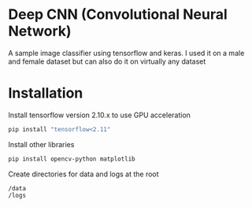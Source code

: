 # Deep CNN (Convolutional Neural Network)
A sample image classifier using tensorflow and keras. I used it on a male and female dataset but can also do it on virtually any dataset

# Installation
Install tensorflow version 2.10.x to use GPU acceleration
```sh
pip install "tensorflow<2.11"
```

Install other libraries
```sh
pip install opencv-python matplotlib
```

Create directories for data and logs at the root
```
/data
/logs
```

